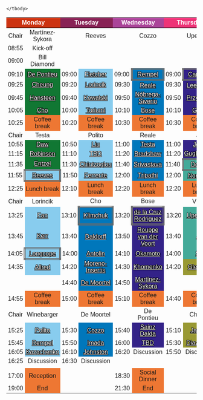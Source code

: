 
<style type="text/css">
    .tg {font-family:Tahoma, sans-serif;border-collapse:collapse;border-spacing:0;}
    .tg td{border-style:none;padding:3px 3px;text-align:center;vertical-align:middle}
    .tg .tg-one{background-color:#332288;text-align:center;vertical-align:middle}
    .tg .tg-two{background-color:#0077BB;text-align:center;vertical-align:middle}
    .tg .tg-three{background-color:#88CCEE;text-align:center;vertical-align:middle}
    .tg .tg-four{background-color:#44AA99;text-align:center;vertical-align:middle}
    .tg .tg-five{background-color:#117733;text-align:center;vertical-align:middle}
    .tg .tg-six{background-color:#999933;text-align:center;vertical-align:middle}
    .tg .tg-seven{background-color:#DDCC77;text-align:center;vertical-align:middle}
    .tg .tg-eight{background-color:#EE7733;text-align:center;vertical-align:middle}
    .tg .tg-nine{border-style: double; border-width: thick;border-color: dimgrey;}
    .tg .tg-extra{border-color:#000000;font-weight:bold;text-align:center;vertical-align:middle}
    .md-typeset a{color: white}
    .tg a {
    color: white;
    text-shadow:
        -1px -1px 0 black,
        1px -1px 0 black,
        -1px 1px 0 black,
        1px 1px 0 black;
    }
</style>
<table class="tg">
    <thead>
        <tr>
            <th class="tg-extra" colspan="2" style="color:white;background-color:#CC3311">Monday</th>
            <th class="tg-extra" colspan="2" style="color:white;background-color:#882255">Tuesday</th>
            <th class="tg-extra" colspan="2" style="color:white;background-color:#AA4499">Wednesday</th>
            <th class="tg-extra" colspan="2" style="color:white;background-color:#EE3377">Thursday</th>
            <th class="tg-extra">Session Type</th>
        </tr>
    </thead>
    <tbody>

<tr>
    <td class="tg">Chair</td>
    <td class="tg-zero">Martínez-Sykora</td>
    <td class="tg"></td>
    <td class="tg-zero">Reeves</td>
    <td class="tg"></td>
    <td class="tg-zero">Cozzo</td>
    <td class="tg"></td>
    <td class="tg-zero">Upendran</td>
    <td class="tg" rowspan="29" style="vertical-align:top">
<table class="tg">
    <tbody>
        <tr><td class="tg-five" style="color:white;">MUSE</td></tr>
        <tr><td class="tg-five" style="color:white;">Monday 9:10</td></tr>
        <tr><td class="tg-three" style="color:white;">Flares &amp; Eruptions</td></tr>
        <tr><td class="tg-three" style="color:white;">Monday 11:55</td></tr>
        <tr><td class="tg-two" style="color:white;">Corona</td></tr>
        <tr><td class="tg-two" style="color:white;">Tuesday 13:10</td></tr>
        <tr><td class="tg-one" style="color:white;">Chromosphere</td></tr>
        <tr><td class="tg-one" style="color:white;">Wednesday 13:20</td></tr>
        <tr><td class="tg-four" style="color:white;">Global Connections</td></tr>
        <tr><td class="tg-four" style="color:white;">Thursday 11:40</td></tr>
        <tr><td class="tg-six" style="color:white;">Future Capabilities</td></tr>
        <tr><td class="tg-six" style="color:white;">Thursday 14:40</td></tr>
        <tr><td class="tg-nine" style="color:Black;">Scene Setting Talks</td></tr>
    </tbody>
</table>
</td>
</tr>


<tr>
    <td class="tg">08:55</td>
    <td class="tg-zero">Kick-off</td>
    <td class="tg"></td>
    <td class="tg-zero"></td>
    <td class="tg"></td>
    <td class="tg-zero"></td>
    <td class="tg"></td>
    <td class="tg-zero"></td>

</tr>


<tr>
    <td class="tg">09:00</td>
    <td class="tg-zero">Bill Diamond</td>
    <td class="tg"></td>
    <td class="tg-zero"></td>
    <td class="tg"></td>
    <td class="tg-zero"></td>
    <td class="tg"></td>
    <td class="tg-zero"></td>

</tr>


<tr>
    <td class="tg">09:10</td>
    <td class="tg-five"><a href="https://lm-sal.github.io/iris_muse_team_meeting/abstracts/#De%20Pontieu">De Pontieu</a></td>
    <td class="tg">09:00</td>
    <td class="tg-three"><a href="https://lm-sal.github.io/iris_muse_team_meeting/abstracts/#Fletcher">Fletcher</a></td>
    <td class="tg">09:00</td>
    <td class="tg-two tg-nine"><a href="https://lm-sal.github.io/iris_muse_team_meeting/abstracts/#Rempel">Rempel</a></td>
    <td class="tg">09:00</td>
    <td class="tg-one tg-nine"><a href="https://lm-sal.github.io/iris_muse_team_meeting/abstracts/#Carlsson">Carlsson</a></td>

</tr>


<tr>
    <td class="tg">09:25</td>
    <td class="tg-five"><a href="https://lm-sal.github.io/iris_muse_team_meeting/abstracts/#Cheung">Cheung</a></td>
    <td class="tg">09:20</td>
    <td class="tg-three"><a href="https://lm-sal.github.io/iris_muse_team_meeting/abstracts/#Lorincik">Lorincik</a></td>
    <td class="tg">09:30</td>
    <td class="tg-two"><a href="https://lm-sal.github.io/iris_muse_team_meeting/abstracts/#Reale">Reale</a></td>
    <td class="tg">09:30</td>
    <td class="tg-one"><a href="https://lm-sal.github.io/iris_muse_team_meeting/abstracts/#Leenaarts">Leenaarts</a></td>

</tr>


<tr>
    <td class="tg">09:45</td>
    <td class="tg-five"><a href="https://lm-sal.github.io/iris_muse_team_meeting/abstracts/#Hansteen">Hansteen</a></td>
    <td class="tg">09:40</td>
    <td class="tg-three"><a href="https://lm-sal.github.io/iris_muse_team_meeting/abstracts/#Kowalski">Kowalski</a></td>
    <td class="tg">09:50</td>
    <td class="tg-two"><a href="https://lm-sal.github.io/iris_muse_team_meeting/abstracts/#N%C3%B3brega-Siverio">Nóbrega-Siverio</a></td>
    <td class="tg">09:50</td>
    <td class="tg-one"><a href="https://lm-sal.github.io/iris_muse_team_meeting/abstracts/#Przybylski">Przybylski</a></td>

</tr>


<tr>
    <td class="tg">10:05</td>
    <td class="tg-five"><a href="https://lm-sal.github.io/iris_muse_team_meeting/abstracts/#Cho">Cho</a></td>
    <td class="tg">10:00</td>
    <td class="tg-three"><a href="https://lm-sal.github.io/iris_muse_team_meeting/abstracts/#Toriumi">Toriumi</a></td>
    <td class="tg">10:10</td>
    <td class="tg-two"><a href="https://lm-sal.github.io/iris_muse_team_meeting/abstracts/#Bose">Bose</a></td>
    <td class="tg">10:10</td>
    <td class="tg-one"><a href="https://lm-sal.github.io/iris_muse_team_meeting/abstracts/#Gosic">Gosic</a></td>

</tr>


<tr>
    <td class="tg">10:25</td>
    <td class="tg-eight">Coffee break</td>
    <td class="tg">10:20</td>
    <td class="tg-eight">Coffee break</td>
    <td class="tg">10:30</td>
    <td class="tg-eight">Coffee break</td>
    <td class="tg">10:30</td>
    <td class="tg-eight">Coffee break</td>

</tr>


<tr>
    <td class="tg">Chair</td>
    <td class="tg-zero">Testa</td>
    <td class="tg"></td>
    <td class="tg-zero">Polito</td>
    <td class="tg"></td>
    <td class="tg-zero">Reale</td>
    <td class="tg"></td>
    <td class="tg-zero">Jin</td>

</tr>


<tr>
    <td class="tg">10:55</td>
    <td class="tg-five"><a href="https://lm-sal.github.io/iris_muse_team_meeting/abstracts/#Daw">Daw</a></td>
    <td class="tg">10:50</td>
    <td class="tg-three"><a href="https://lm-sal.github.io/iris_muse_team_meeting/abstracts/#Liu">Liu</a></td>
    <td class="tg">11:00</td>
    <td class="tg-two"><a href="https://lm-sal.github.io/iris_muse_team_meeting/abstracts/#Testa">Testa</a></td>
    <td class="tg">11:00</td>
    <td class="tg-one"><a href="https://lm-sal.github.io/iris_muse_team_meeting/abstracts/#Joshi">Joshi</a></td>

</tr>


<tr>
    <td class="tg">11:15</td>
    <td class="tg-five"><a href="https://lm-sal.github.io/iris_muse_team_meeting/abstracts/#Robinson">Robinson</a></td>
    <td class="tg">11:10</td>
    <td class="tg-three"><a href="https://lm-sal.github.io/iris_muse_team_meeting/abstracts/#TBD">TBD</a></td>
    <td class="tg">11:20</td>
    <td class="tg-two"><a href="https://lm-sal.github.io/iris_muse_team_meeting/abstracts/#Bradshaw">Bradshaw</a></td>
    <td class="tg">11:20</td>
    <td class="tg-one"><a href="https://lm-sal.github.io/iris_muse_team_meeting/abstracts/#Guglielmino">Guglielmino</a></td>

</tr>


<tr>
    <td class="tg">11:35</td>
    <td class="tg-five"><a href="https://lm-sal.github.io/iris_muse_team_meeting/abstracts/#Entzel">Entzel</a></td>
    <td class="tg">11:30</td>
    <td class="tg-three"><a href="https://lm-sal.github.io/iris_muse_team_meeting/abstracts/#Chintzoglou">Chintzoglou</a></td>
    <td class="tg">11:40</td>
    <td class="tg-two"><a href="https://lm-sal.github.io/iris_muse_team_meeting/abstracts/#Srivastava">Srivastava</a></td>
    <td class="tg">11:40</td>
    <td class="tg-four tg-nine"><a href="https://lm-sal.github.io/iris_muse_team_meeting/abstracts/#Downs">Downs</a></td>

</tr>


<tr>
    <td class="tg">11:55</td>
    <td class="tg-three tg-nine"><a href="https://lm-sal.github.io/iris_muse_team_meeting/abstracts/#Reeves">Reeves</a></td>
    <td class="tg">11:50</td>
    <td class="tg-three"><a href="https://lm-sal.github.io/iris_muse_team_meeting/abstracts/#Ferrente">Ferrente</a></td>
    <td class="tg">12:00</td>
    <td class="tg-two"><a href="https://lm-sal.github.io/iris_muse_team_meeting/abstracts/#Tripathi">Tripathi</a></td>
    <td class="tg">12:00</td>
    <td class="tg-four"><a href="https://lm-sal.github.io/iris_muse_team_meeting/abstracts/#Nordlund">Nordlund</a></td>

</tr>


<tr>
    <td class="tg">12:25</td>
    <td class="tg-eight">Lunch break</td>
    <td class="tg">12:10</td>
    <td class="tg-eight">Lunch break</td>
    <td class="tg">12:20</td>
    <td class="tg-eight">Lunch break</td>
    <td class="tg">12:20</td>
    <td class="tg-eight">Lunch break</td>

</tr>


<tr>
    <td class="tg">Chair</td>
    <td class="tg-zero">Lorincik</td>
    <td class="tg"></td>
    <td class="tg-zero">Cho</td>
    <td class="tg"></td>
    <td class="tg-zero">Bose</td>
    <td class="tg"></td>
    <td class="tg-zero">Viggo</td>

</tr>


<tr>
    <td class="tg">13:25</td>
    <td class="tg-three"><a href="https://lm-sal.github.io/iris_muse_team_meeting/abstracts/#Fan">Fan</a></td>
    <td class="tg">13:10</td>
    <td class="tg-two tg-nine"><a href="https://lm-sal.github.io/iris_muse_team_meeting/abstracts/#Klimchuk">Klimchuk</a></td>
    <td class="tg">13:20</td>
    <td class="tg-one tg-nine"><a href="https://lm-sal.github.io/iris_muse_team_meeting/abstracts/#de%20la%20Cruz%20Rodriguez">de la Cruz Rodriguez</a></td>
    <td class="tg">13:20</td>
    <td class="tg-four"><a href="https://lm-sal.github.io/iris_muse_team_meeting/abstracts/#Upendran">Upendran</a></td>

</tr>


<tr>
    <td class="tg">13:45</td>
    <td class="tg-three"><a href="https://lm-sal.github.io/iris_muse_team_meeting/abstracts/#Kerr">Kerr</a></td>
    <td class="tg">13:40</td>
    <td class="tg-two"><a href="https://lm-sal.github.io/iris_muse_team_meeting/abstracts/#Daldorff">Daldorff</a></td>
    <td class="tg">13:50</td>
    <td class="tg-one"><a href="https://lm-sal.github.io/iris_muse_team_meeting/abstracts/#Rouppe%20van%20der%20Voort">Rouppe van der Voort</a></td>
    <td class="tg">13:40</td>
    <td class="tg-four"><a href="https://lm-sal.github.io/iris_muse_team_meeting/abstracts/#Jin">Jin</a></td>

</tr>


<tr>
    <td class="tg">14:05</td>
    <td class="tg-three tg-nine"><a href="https://lm-sal.github.io/iris_muse_team_meeting/abstracts/#Longcope">Longcope</a></td>
    <td class="tg">14:00</td>
    <td class="tg-two"><a href="https://lm-sal.github.io/iris_muse_team_meeting/abstracts/#Antolin">Antolin</a></td>
    <td class="tg">14:10</td>
    <td class="tg-one"><a href="https://lm-sal.github.io/iris_muse_team_meeting/abstracts/#Okamoto">Okamoto</a></td>
    <td class="tg">14:00</td>
    <td class="tg-four"><a href="https://lm-sal.github.io/iris_muse_team_meeting/abstracts/#Shi">Shi</a></td>

</tr>


<tr>
    <td class="tg">14:35</td>
    <td class="tg-three"><a href="https://lm-sal.github.io/iris_muse_team_meeting/abstracts/#Allred">Allred</a></td>
    <td class="tg">14:20</td>
    <td class="tg-two"><a href="https://lm-sal.github.io/iris_muse_team_meeting/abstracts/#Moreno-Insertis">Moreno-Insertis</a></td>
    <td class="tg">14:30</td>
    <td class="tg-one"><a href="https://lm-sal.github.io/iris_muse_team_meeting/abstracts/#Khomenko">Khomenko</a></td>
    <td class="tg">14:20</td>
    <td class="tg-six"><a href="https://lm-sal.github.io/iris_muse_team_meeting/abstracts/#Glesener">Glesener</a></td>

</tr>


<tr>
    <td class="tg"></td>
    <td class="tg-zero"></td>
    <td class="tg">14:40</td>
    <td class="tg-two"><a href="https://lm-sal.github.io/iris_muse_team_meeting/abstracts/#De%20Moortel">De Moortel</a></td>
    <td class="tg">14:50</td>
    <td class="tg-one"><a href="https://lm-sal.github.io/iris_muse_team_meeting/abstracts/#Mart%C3%ADnez-Sykora">Martínez-Sykora</a></td>
    <td class="tg"></td>
    <td class="tg-zero"></td>

</tr>


<tr>
    <td class="tg">14:55</td>
    <td class="tg-eight">Coffee break</td>
    <td class="tg">15:00</td>
    <td class="tg-eight">Coffee break</td>
    <td class="tg">15:10</td>
    <td class="tg-eight">Coffee break</td>
    <td class="tg">14:40</td>
    <td class="tg-eight">Coffee break</td>

</tr>


<tr>
    <td class="tg">Chair</td>
    <td class="tg-zero">Winebarger</td>
    <td class="tg"></td>
    <td class="tg-zero">De Moortel</td>
    <td class="tg"></td>
    <td class="tg-zero">De Pontieu</td>
    <td class="tg"></td>
    <td class="tg-zero">Cheung</td>

</tr>


<tr>
    <td class="tg">15:25</td>
    <td class="tg-three"><a href="https://lm-sal.github.io/iris_muse_team_meeting/abstracts/#Polito">Polito</a></td>
    <td class="tg">15:30</td>
    <td class="tg-two"><a href="https://lm-sal.github.io/iris_muse_team_meeting/abstracts/#Cozzo">Cozzo</a></td>
    <td class="tg">15:40</td>
    <td class="tg-one"><a href="https://lm-sal.github.io/iris_muse_team_meeting/abstracts/#Sainz%20Dalda">Sainz Dalda</a></td>
    <td class="tg">15:10</td>
    <td class="tg-six"><a href="https://lm-sal.github.io/iris_muse_team_meeting/abstracts/#Jaeggli">Jaeggli</a></td>

</tr>


<tr>
    <td class="tg">15:45</td>
    <td class="tg-three"><a href="https://lm-sal.github.io/iris_muse_team_meeting/abstracts/#Rempel">Rempel</a></td>
    <td class="tg">15:50</td>
    <td class="tg-two"><a href="https://lm-sal.github.io/iris_muse_team_meeting/abstracts/#Imada">Imada</a></td>
    <td class="tg">16:00</td>
    <td class="tg-one"><a href="https://lm-sal.github.io/iris_muse_team_meeting/abstracts/#TBD">TBD</a></td>
    <td class="tg">15:30</td>
    <td class="tg-six"><a href="https://lm-sal.github.io/iris_muse_team_meeting/abstracts/#Diaz%20Baso">Diaz Baso</a></td>

</tr>


<tr>
    <td class="tg">16:05</td>
    <td class="tg-three"><a href="https://lm-sal.github.io/iris_muse_team_meeting/abstracts/#Kazachenko">Kazachenko</a></td>
    <td class="tg">16:10</td>
    <td class="tg-two"><a href="https://lm-sal.github.io/iris_muse_team_meeting/abstracts/#Johnston">Johnston</a></td>
    <td class="tg">16:20</td>
    <td class="tg-zero">Discussion</td>
    <td class="tg">15:50</td>
    <td class="tg-zero">Discussion</td>

</tr>


<tr>
    <td class="tg">16:25</td>
    <td class="tg-zero">Discussion</td>
    <td class="tg">16:30</td>
    <td class="tg-zero">Discussion</td>
    <td class="tg"></td>
    <td class="tg-zero"></td>
    <td class="tg"></td>
    <td class="tg-zero"></td>

</tr>


<tr>
    <td class="tg"></td>
    <td class="tg-zero"></td>
    <td class="tg"></td>
    <td class="tg-zero"></td>
    <td class="tg"></td>
    <td class="tg-zero"></td>
    <td class="tg"></td>
    <td class="tg-zero"></td>

</tr>


<tr>
    <td class="tg">17:00</td>
    <td class="tg-eight">Reception</td>
    <td class="tg"></td>
    <td class="tg-zero"></td>
    <td class="tg">18:30</td>
    <td class="tg-eight">Social Dinner</td>
    <td class="tg"></td>
    <td class="tg-zero"></td>

</tr>


<tr>
    <td class="tg">19:00</td>
    <td class="tg-eight">End</td>
    <td class="tg"></td>
    <td class="tg-zero"></td>
    <td class="tg">21:30</td>
    <td class="tg-eight">End</td>
    <td class="tg"></td>
    <td class="tg-zero"></td>

</tr>

    </tbody>
</table>
